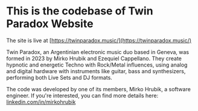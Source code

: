 # This is the codebase of Twin Paradox Website

The site is live at [https://twinparadox.music/](https://twinparadox.music/)

Twin Paradox, an Argentinian electronic music duo based in Geneva, was formed in 2023 by Mirko Hrubik and Ezequiel Cappellano. They create hypnotic and energetic Techno with Rock/Metal influences, using analog and digital hardware with instruments like guitar, bass and synthesizers, performing both Live Sets and DJ formats.

The code was developed by one of its members, Mirko Hrubik, a software engineer. If you're interested, you can find more details here: [linkedin.com/in/mirkohrubik](https://www.linkedin.com/in/mirkohrubik/)
